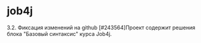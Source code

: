 # job4j
3.2. Фиксация изменений на github [#243564]Проект содержит решения блока "Базовый синтаксис" курса Job4j.